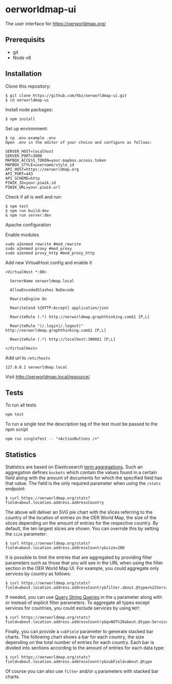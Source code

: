 # oerworldmap-ui
The user interface for https://oerworldmap.org/

## Prerequisits

- git
- Node v8

## Installation

Clone this repository:
```
$ git clone https://github.com/hbz/oerworldmap-ui.git
$ cd oerworldmap-ui
```

Install node packages:
```
$ npm install
```

Set up environment:
```
$ cp .env.example .env
Open .env in the editor of your choice and configure as follows:

SERVER_HOST=localhost
SERVER_PORT=3000
MAPBOX_ACCESS_TOKEN=your.mapbox.access.token
MAPBOX_STYLE=username/style_id
API_HOST=https://oerworldmap.org
API_PORT=443
API_SCHEME=http
PIWIK_ID=your.piwik.id
PIWIK_URL=your.piwik.url
```

Check if all is well and run:
```
$ npm test
$ npm run build:dev
& npm run server:dev
```

Apache configuration

Enable modules
```
sudo a2enmod rewrite #mod_rewrite
sudo a2enmod proxy #mod_proxy
sudo a2enmod proxy_http #mod_proxy_http
```

Add new VirtualHost config and enable it
```
<VirtualHost *:80>

  ServerName oerworldmap.local

  AllowEncodedSlashes NoDecode

  RewriteEngine On

  RewriteCond %{HTTP:Accept} application/json

  RewriteRule (.*) http://oerworldmap.graphthinking.com$1 [P,L]

  RewriteRule "(/.login|/.logout)" http://oerworldmap.graphthinking.com$1 [P,L]

  RewriteRule (.*) http://localhost:3000$1 [P,L]

</VirtualHost>
```

Add url to `/etc/hosts`

```
127.0.0.1 oerworldmap.local
```

Visit http://oerworldmap.local/resource/


## Tests

To run all tests

```
npm test
```

To run a single test the description tag of the test must be passed to the npm script

```
npm run singleTest -- "<ActionButtons />"
```

## Statistics

Statistics are based on Elasticsearch [term aggregations](https://www.elastic.co/guide/en/elasticsearch/reference/6.2/search-aggregations-bucket-terms-aggregation.html). Such an aggregation defines `buckets` which contain the values found in a certain field along with the amount of documents for which the specified field has that value. The field is the only required parameter when using the `/stats` endpoint:

    $ curl https://oerworldmap.org/stats?field=about.location.address.addressCountry

The above will deliver an SVG pie chart with the slices referring to the country of the location of entries on the OER World Map, the size of the slices depending on the amount of entries for the respective country. By default, the ten largest slices are shown. You can override this by setting the `size` parameter:

    $ curl https://oerworldmap.org/stats?field=about.location.address.addressCountry&size=200

It is possible to limit the entries that are aggregated by providing filter parameters such as those that you will see in the URL when using the filter section in the OER World Map UI. For example, you could aggregate only services by country as follows:

    $ curl https://oerworldmap.org/stats?field=about.location.address.addressCountry&filter.about.@type=%22Service%22

If needed, you can use [Query String Queries](https://www.elastic.co/guide/en/elasticsearch/reference/6.2/query-dsl-query-string-query.html) in the `q` parameter along with or instead of explicit filter parameters. To aggregate all types except services for countries, you could exclude services by using `NOT`:

    $ curl https://oerworldmap.org/stats?field=about.location.address.addressCountry&q=NOT%20about.@type:Service

Finally, you can provide a `subField` parameter to generate stacked bar charts. The following chart shows a bar for each country, the size depending on the total number of entries for each country. Each bar is divided into sections according to the amount of entries for each data type:

    $ curl https://oerworldmap.org/stats?field=about.location.address.addressCountry&subField=about.@type

Of course you can also use `filter` and/or `q` parameters with stacked bar charts.
